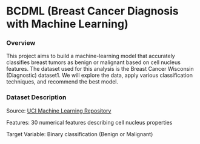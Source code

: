 # BCDML (Breast Cancer Diagnosis with Machine Learning)

### Overview

This project aims to build a machine-learning model that accurately classifies breast tumors as benign or malignant based on cell nucleus features. The dataset used for this analysis is the Breast Cancer Wisconsin (Diagnostic) dataset1. We will explore the data, apply various classification techniques, and recommend the best model.

### Dataset Description

Source: [UCI Machine Learning Repository](https://archive.ics.uci.edu/dataset/17/breast+cancer+wisconsin+diagnostic)

Features: 30 numerical features describing cell nucleus properties

Target Variable: Binary classification (Benign or Malignant)

